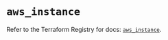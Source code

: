 # `aws_instance`

Refer to the Terraform Registry for docs: [`aws_instance`](https://registry.terraform.io/providers/hashicorp/aws/4.67.0/docs/resources/instance).
